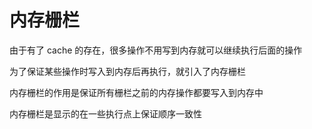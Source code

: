 # 内存栅栏

由于有了 cache 的存在，很多操作不用写到内存就可以继续执行后面的操作

为了保证某些操作时写入到内存后再执行，就引入了内存栅栏

内存栅栏的作用是保证所有栅栏之前的内存操作都要写入到内存中

内存栅栏是显示的在一些执行点上保证顺序一致性